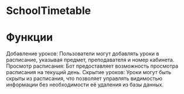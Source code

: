 ﻿# SchoolTimetable
# Функции
Добавление уроков: Пользователи могут добавлять уроки в расписание, указывая предмет, преподавателя и номер кабинета.
Просмотр расписания: Бот предоставляет возможность просмотра расписания на текущий день.
Скрытие уроков: Уроки могут быть скрыты из расписания, что позволяет управлять видимостью информации без необходимости её удаления из базы данных.
